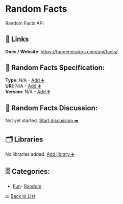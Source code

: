 # Random Facts

Random Facts API

##  🔗 Links
**Docs / Website**: https://fungenerators.com/api/facts/

## 🧬 Random Facts Specification:
**Type**: N/A - [Add ➕](https://github.com/apis-list/apis-list/edit/main/apis.yaml#L16319)  
**URI**: N/A - [Add ➕](https://github.com/apis-list/apis-list/edit/main/apis.yaml#L16319)  
**Version**: N/A - [Add ➕](https://github.com/apis-list/apis-list/edit/main/apis.yaml#L16319)

## 💬 Random Facts Discussion:
Not yet started. [Start discussion ➡️](https://github.com/apis-list/apis-list/discussions/new)

## 🗂️ Libraries

No libraries added. [Add library ➕](https://github.com/apis-list/apis-list/edit/main/apis.yaml#L16319)    


## 🗄️ Categories:
- [Fun](https://github.com/apis-list/apis-list#fun-)- [Random](https://github.com/apis-list/apis-list#random-)

🔙  [Back to List](https://github.com/apis-list/apis-list)
